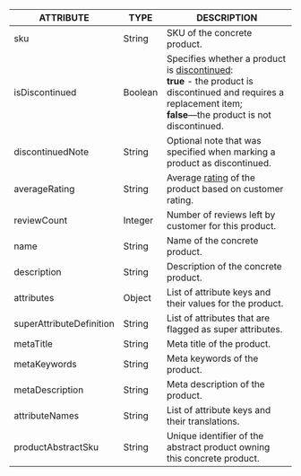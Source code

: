 | ATTRIBUTE | TYPE | DESCRIPTION |
|-|-|-|
| sku | String | SKU of the concrete product. |
| isDiscontinued | Boolean | Specifies whether a product is [discontinued](/docs/pbc/all/product-information-management/{{page.version}}/base-shop/feature-overviews/product-feature-overview/discontinued-products-overview.html):<br>**true** - the product is discontinued and requires a replacement item; <br> **false**—the product is not discontinued. |
| discontinuedNote | String | Optional note that was specified when marking a product as discontinued. |
| averageRating | String | Average [rating](/docs/scos/user/features/{{page.version}}/product-rating-and-reviews-feature-overview.html) of the product based on customer rating. |
| reviewCount | Integer | Number of reviews left by customer for this product. |
| name | String | Name of the concrete product. |
| description | String | Description of the concrete product. |
| attributes | Object | List of attribute keys and their values for the product. |
| superAttributeDefinition | String | List of attributes that are flagged as super attributes. |
| metaTitle | String | Meta title of the product. |
| metaKeywords | String | Meta keywords of the product. |
| metaDescription | String | Meta description of the product. |
| attributeNames | String | List of attribute keys and their translations. |
| productAbstractSku | String | Unique identifier of the abstract product owning this concrete product. |

